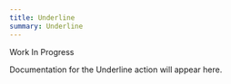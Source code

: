 ```yaml
---
title: Underline
summary: Underline
---
```


Work In Progress

Documentation for the Underline action will appear here.